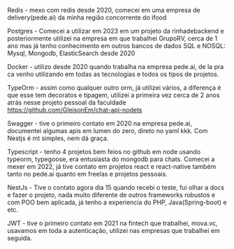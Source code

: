 Redis - mexo com redis desde 2020, comecei em uma empresa de delivery(pede.ai) da minha região concorrente do ifood

Postgres - Comecei a utilizar em 2023 em um projeto da rinhadebackend e posteriormente utilizei na empresa em que trabalhei GrupoRV, cerca de 1 ano mas já tenho conhecimento em outros bancos de dados SQL e NOSQL: Mysql, Mongodb, ElasticSearch desde 2020

Docker - utilizo desde 2020 quando trabalha na empresa pede.ai, de la pra ca venho utilizando em todas as tecnologias e todos os tipos de projetos.

TypeOrm - assim como qualquer outro orm, já utilizei vários, a diferença é que esse tem decoratos e tipagem, utilizei a primeira vez cerca de 2 anos atrás nesse projeto pessoal da faculdade https://github.com/GleisonEm/chat-api-nodets

Swagger - tive o primeiro contato em 2020 na empresa pede.ai, documentei algumas apis em lumen do zero, direto no yaml kkk. Com Nestjs é mt simples, nem dá graça.

Typescript - tenho 4 projetos bem feios no github em node usando typeorm, typegoose, era entusiasta do mongodb para chats. Comecei a mexer em 2022, já tive contato em projetos react e react-native também tanto no pede.ai quanto em freelas e projetos pessoais.

NestJs - Tive o contato agora dia 15 quando recebi o teste, fui olhar a docs e fazer o projeto, nada muito diferente de outros frameworks robustos e com POO bem aplicada, já tenho a experiencia do PHP, Java(Spring-boot) e etc.

JWT - tive o primeiro contato em 2021 na fintech que trabalhei, mova.vc, usavamos em toda a autenticação, utilizei nas empresas que trabalhei em seguida.


